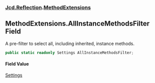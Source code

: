 ### [Jcd.Reflection](Jcd.Reflection.md 'Jcd.Reflection').[MethodExtensions](Jcd.Reflection.MethodExtensions.md 'Jcd.Reflection.MethodExtensions')

## MethodExtensions.AllInstanceMethodsFilter Field

A pre-filter to select all, including inherited, instance methods.

```csharp
public static readonly Settings AllInstanceMethodsFilter;
```

#### Field Value

[Settings](Jcd.Reflection.MethodInfoEnumerator.Settings.md 'Jcd.Reflection.MethodInfoEnumerator.Settings')